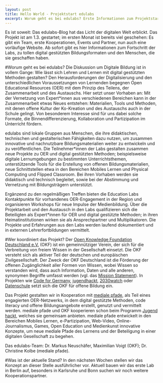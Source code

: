 ```yaml
---
layout: post
title: Hello World - Projektstart edulabs
excerpt: Worum geht es bei edulabs? Erste Informationen zum Projektstart
---
```

Es ist soweit: Das edulabs-Blog hat das Licht der digitalen Welt erblickt. Das Projekt ist am 1.3. gestartet; im ersten Monat ist bereits viel geschehen: Es gibt ein Team, erste Kooperationen, Events und Partner, nun auch eine vorläufige Website. Ab sofort gibt es hier Informationen zum Fortschritt der Labs, zu tollen digital gestützten Bildungsformaten und den Menschen, die sie geschaffen haben.

#Worum geht es bei edulabs?
Die Diskussion um Digitale Bildung ist in vollem Gange: Wie lässt sich Lehren und Lernen mit digital gestützten Methoden gestalten? Den Herausforderungen der Digitalisierung und den unterschiedlichen Voraussetzungen von Lernenden begegnen Open Educational Resources (OER) mit dem Prinzip des Teilens, der Zusammenarbeit und des Austauschs. Hier setzt unser Vorhaben an: Mit der Vernetzung von Expert*innen aus verschiedenen Bereichen kann in der Zusammenarbeit etwas Neues entstehen: Materialien, Tools und Methoden, mit denen offene Kultur der Ko-Kreation und des Austauschs auch in der Schule gelingt. Von besonderem Interesse sind für uns dabei solche Formate, die Binnendifferenzierung, Kollaboration und Partizipation im Unterricht fördern.

edulabs sind lokale Gruppen aus Menschen, die ihre didaktischen, technischen und gestalterischen Fähigkeiten dazu nutzen, um zusammen innovative und nachnutzbare Bildungsmaterialien weiter zu entwickeln und zu veröffentlichen. Die Teilnehmer*innen der Labs gestalten zusammen neue Projekte zu OER und digital gestützten Methoden; beispielsweise digitale Lernumgebungen zu bestimmten Unterrichtsthemen, unterstützende Tools für die Erstellung von offenen Bildungsmaterialien, neue Schnittstellen etwa in den Bereichen Mobiles Lernen und Physical Computing und Flipped Classroom. Bei ihren Vorhaben werden sie didaktisch und technisch begleitet, sowie bei der Abstimmung und Vernetzung mit Bildungsträgern unterstützt.

Ergänzend zu den regelmäßigen Treffen bieten die Education Labs Kontaktpunkte für vorhandenes OER-Engagement in der Region und organisieren Workshops für neue Impulse der Medienbildung. Über die Projektarbeit und den Austausch in den Labs qualifizieren sich die Beteiligten als Expert*innen für OER und digital gestützte Methoden; in ihren Heimatinstitutionen wirken sie als Ansprechpartner und Multiplikatoren. Die Projekte und Erfahrungen aus den Labs werden laufend dokumentiert und in externen Lehrerfortbildungen vermittelt.

#Wer koordiniert das Projekt?
Der [Open Knowledge Foundation Deutschland e.V.](https://www.okfn.de) (OKF) ist ein gemeinnütziger Verein, der sich für die Verbreitung von freiem Wissen in der Gesellschaft einsetzt. Die OKF  versteht sich als aktiver Teil der deutschen und europäischen Zivilgesellschaft. Der Zweck der OKF Deutschland ist die Förderung der offenen Zugänglichkeit aller Formen von Wissen, wobei Wissen so verstanden wird, dass auch Information, Daten und alle anderen, synonymen Begriffe umfasst werden
(vgl. das [Mission Statement](okfn.de/mission)). In Projekten wie [Code for Germany](https://www.codefor.de), [jugendhackt](https://www.jugendhackt.org), [2030watch](http://2030-watch.de) oder [Datenschule](https://www.datenschule.de) setzt sich die OKF für offene Bildung ein.

Das Projekt gestalten wir in Kooperation mit [mediale pfade](http://www.medialepfade.org/), als Teil eines engagierten OER-Netzwerks, in dem digital gestützte Methoden, code literacy und offene Bildungsangebote erstellt, genutzt und vermittelt werden. mediale pfade und OKF kooperieren schon beim Programm [Jugend hackt](https://jugendhackt.org/), welches sie gemeinsam anbieten. mediale pfade entwickelt in den Bereichen Mobiles Lernen, e-Partizipation, Web-Video, Online-Journalismus, Games, Open Education und Medienkunst innovative Konzepte, um neue mediale Pfade des Lernens und der Beteiligung in einer digitalen Gesellschaft zu begehen.

Das edulabs-Team: Dr. Markus Neuschäfer, Maximilian Voigt (OKF); Dr. Christine Kolbe (mediale pfade).

#Was ist der aktuelle Stand?
In den nächsten Wochen stellen wir das Konzept an dieser Stelle ausführlicher vor. Aktuell bauen wir das erste Lab in Berlin auf, besonders in Karlsruhe und Bonn suchen wir noch weitere Kooperationspartner.
